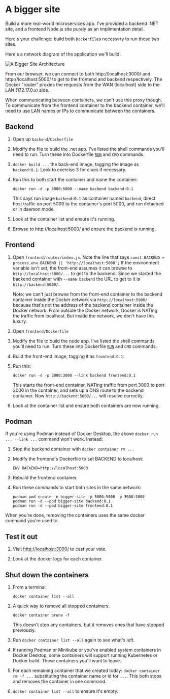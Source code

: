 A bigger site
=============

Build a more real-world microservices app.  I've provided a backend .NET site, and a frontend Node.js site purely as an implimentation detail.

Here's your challenge: build both `Dockerfile`s necessary to run these two sites.

Here's a network diagram of the application we'll build:

![A Bigger Site Architecture](architecture.png)

From our browser, we can connect to both http://localhost:3000/ and http://localhost:5000/ to get to the frontend and backend respectively.  The Docker "router" proxies the requests from the WAN (localhost) side to the LAN (172.17.0.x) side.

When communicating between containers, we can't use this proxy though.  To communicate from the frontend container to the backend container, we'll need to use LAN names or IPs to communicate between the containers.


Backend
-------

1. Open up `backend/Dockerfile`

2. Modify the file to build the .net app.  I've listed the shell commands you'll need to run.  Turn these into Dockerfile [`RUN`](https://docs.docker.com/engine/reference/builder/#run) and `CMD` commands.

3. `docker build ...` the back-end image, tagging the image as `backend:0.1`.  Look to exercise 3 for clues if necessary.

4. Run this to both start the container and name the container:

   ```
   docker run -d -p 5000:5000 --name backend backend:0.1
   ```

   This says run image `backend:0.1` as container named `backend`, direct host traffic on port 5000 to the container's port 5000, and run detached or in daemon mode.

5. Look at the container list and ensure it's running.

6. Browse to http://localhost:5000/ and ensure the backend is running.


Frontend
--------

1. Open `frontend/routes/index.js`.  Note the line that says `const BACKEND = process.env.BACKEND || 'http://localhost:5000';`  If the environment variable isn't set, the front-end assumes it can browse to `http://localhost:5000/...` to get to the backend.  Since we started the backend container with `--name backend` the URL to get to it is `http://backend:5000/`.

   Note: we can't just browse from the front-end container to the backend container inside the Docker network via `http://localhost:5000/` because that's not the address of the backend container inside the Docker network.  From outside the Docker network, Docker is NATing the traffic from localhost.  But inside the network, we don't have this luxury.

2. Open `frontend/Dockerfile`

3. Modify the file to build the node app.  I've listed the shell commands you'll need to run.  Turn these into Dockerfile [`RUN`](https://docs.docker.com/engine/reference/builder/#run) and `CMD` commands.

4. Build the front-end image, tagging it as `frontend:0.1`.

5. Run this:

   ```
   docker run -d -p 3000:3000 --link backend frontend:0.1
   ```

   This starts the front-end container, NATing traffic from port 3000 to port 3000 in the container, and sets up a DNS route to the backend container.  Now `http://backend:5000/...` will resolve correctly.

6. Look at the container list and ensure both containers are now running.


Podman
------

If you're using Podman instead of Docker Desktop, the above `docker run ... --link ...` command won't work.  Instead:

1. Stop the backend container with `docker container rm ...`

2. Modify the frontend's Dockerfile to set BACKEND to localhost:

   ```
   ENV BACKEND=http://localhost:5000
   ```

3. Rebuild the frontend container.

4. Run these commands to start both sites in the same network:

   ```
   podman pod create -n bigger-site -p 5000:5000 -p 3000:3000
   podman run -d --pod bigger-site backend:0.1
   podman run -d --pod bigger-site frontend:0.1
   ```

When you're done, removing the containers uses the same docker command you're used to.


Test it out
-----------

1. Visit [http://localhost:3000/](http://localhost:3000/) to cast your vote.

2. Look at the docker logs for each container.


Shut down the containers
------------------------

1. From a terminal:

   ```
   docker container list --all
   ```

2. A quick way to remove all stopped containers:

   ```
   docker container prune -f
   ```

   This doesn't stop any containers, but it removes ones that have stopped previously.

3. Run `docker container list --all` again to see what's left.

4. If running Podman or Minikube or you've enabled system containers in Docker Desktop, some containers will support running Kubernetes or Docker build.  These containers you'll want to leave.

5. For each remaining container that we created today: `docker container rm -f ...` substituting the container name or id for `...`.  This both stops and removes the container in one command.

6. `docker container list --all` to ensure it's empty.
